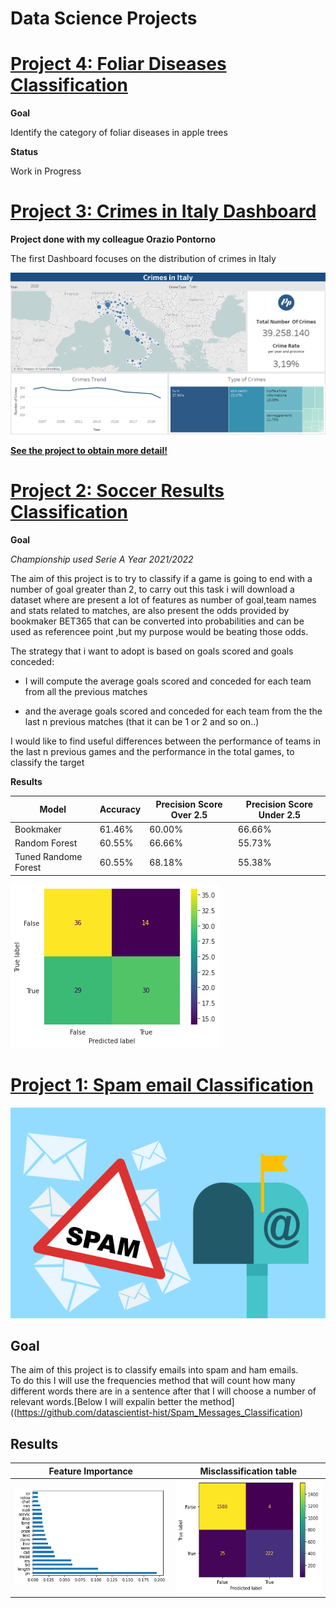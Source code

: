 # Data Science Projects
# [Project 4: Foliar Diseases Classification](https://github.com/datascientist-hist/Foliar-Diseases-Classification)

**Goal**

Identify the category of foliar diseases in apple trees

**Status**

Work in Progress

# [Project 3: Crimes in Italy Dashboard](https://github.com/datascientist-hist/Crimes-in-Italy-Dashboard) 

**Project done with my colleague  Orazio Pontorno**

The first Dashboard focuses on the distribution of crimes in Italy

![](/images/DASH1.png)

**[See the project to obtain more detail!](https://github.com/datascientist-hist/Crimes-in-Italy-Dashboard)**


# [Project 2: Soccer Results Classification](https://github.com/datascientist-hist/Football-Results-classification) 

**Goal**

*Championship used Serie A Year 2021/2022*

The aim of this project is to try to classify if a game is going to end with a number of goal greater than 2, to carry out this task i will download a dataset where are present a lot of features as number of goal,team names and stats related to matches, are also present the odds provided by bookmaker BET365 that can be converted into probabilities and can be used as referencee point ,but my purpose would be beating those odds.

The strategy that i want to adopt is based on goals scored and goals conceded:

- I will compute the average goals scored and conceded for each team from all the previous matches

- and the average goals scored and conceded for each team from the the last n previous matches (that it can be 1 or 2 and so on..)

I would like to find useful differences between the performance of teams in the last n previous games and the performance in the total games, to classify the target

**Results**

|Model|Accuracy|Precision Score Over 2.5|Precision Score Under 2.5|
|-----|--------|------------------------|-------------------------|
|Bookmaker|61.46%|60.00%|66.66%|
|Random Forest| 60.55%| 66.66%|55.73%|
|Tuned Randome Forest|60.55%|68.18%|55.38%|


![](/images/confmatrixtest.png)


# [Project 1: Spam email Classification](https://github.com/datascientist-hist/Spam_Messages_Classification)

![](/images/email-spam.png)

## Goal

The aim of this project is to classify emails into spam and ham emails.  
To do this I will use the frequencies method that will count  how many different words there are in a sentence after that I will choose a number of relevant words.[Below I will expalin better the method]((https://github.com/datascientist-hist/Spam_Messages_Classification)


## Results

Feature Importance         |  Misclassification table
:-------------------------:|:-------------------------:
 ![](/images/featureimportance.png)  |   ![](/images/misclassification.png)


